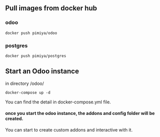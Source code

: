 ## Pull images from docker hub ##

### odoo ###

`docker push pimiya/odoo`

### postgres ###

`docker push pimiya/postgres`

## Start an Odoo instance ##

in directory /odoo/

`docker-compose up -d`

You can find the detail in docker-compose.yml file.

#### once you start the odoo instance, the addons and config folder will be created. ####

You can start to create custom addons and interactive with it.



